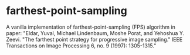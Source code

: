 # farthest-point-sampling
A vanilla implementation of farthest-point-sampling (FPS) algorithm in paper: "Eldar, Yuval, Michael Lindenbaum, Moshe Porat, and Yehoshua Y. Zeevi. "The farthest point strategy for progressive image sampling." IEEE Transactions on Image Processing 6, no. 9 (1997): 1305-1315."
